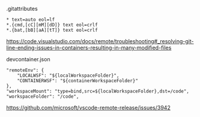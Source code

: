 .gitattributes

```
* text=auto eol=lf
*.{cmd,[cC][mM][dD]} text eol=crlf
*.{bat,[bB][aA][tT]} text eol=crlf
```

https://code.visualstudio.com/docs/remote/troubleshooting#_resolving-git-line-ending-issues-in-containers-resulting-in-many-modified-files

devcontainer.json

```
"remoteEnv": {
	"LOCALWSF": "${localWorkspaceFolder}",
	"CONTAINERWSF": "${containerWorkspaceFolder}"
},
"workspaceMount": "type=bind,src=${localWorkspaceFolder},dst=/code",
"workspaceFolder": "/code",
```

https://github.com/microsoft/vscode-remote-release/issues/3942